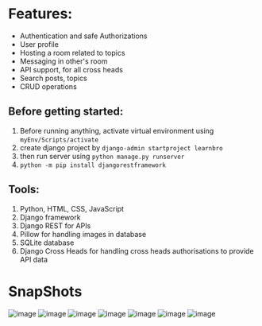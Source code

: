 # Features:

- Authentication and safe Authorizations
- User profile
- Hosting a room related to topics
- Messaging in other's room
- API support, for all cross heads
- Search posts, topics
- CRUD operations


## Before getting started:

1.  Before running anything, activate virtual environment using  `myEnv/Scripts/activate `
2.  create django project by `django-admin startproject learnbro`
3.  then run server using `python manage.py runserver`
4.  `python -m pip install djangorestframework`

## Tools:

1. Python, HTML, CSS, JavaScript
2. Django framework
3. Django REST for APIs
4. Pillow for handling images in database
5. SQLite database
6. Django Cross Heads for handling cross heads authorisations to provide API data

# SnapShots

![image](https://github.com/vilasrhegde/learnBro/assets/85540091/104a6724-cc8f-4fc5-a18d-23cec4c2b966)
![image](https://github.com/vilasrhegde/learnBro/assets/85540091/952f37f5-d66e-4047-8116-a2a789841269)
![image](https://github.com/vilasrhegde/learnBro/assets/85540091/1071f453-99a4-445b-87ae-6c9e5682ee81)
![image](https://github.com/vilasrhegde/learnBro/assets/85540091/d5806adb-3542-4a92-b261-8ac2232c9364)
![image](https://github.com/vilasrhegde/learnBro/assets/85540091/ef8a07da-bada-4169-892e-2730bcfc593b)
![image](https://github.com/vilasrhegde/learnBro/assets/85540091/e646dc83-4480-4ab6-9bb5-df669650f730)
![image](https://github.com/vilasrhegde/learnBro/assets/85540091/73785f79-297b-4053-bb02-6a7b84115214)





